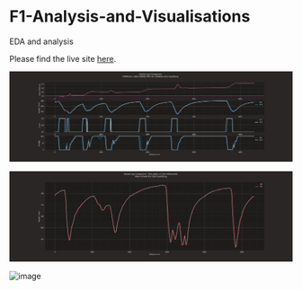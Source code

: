 # F1-Analysis-and-Visualisations
EDA and analysis

Please find the live site [here](https://rajuptvs-f1-analysis-and-visualisations-f1multi-4dw5xl.streamlit.app/).

![image](https://github.com/rajuptvs/F1-Analysis-and-Visualisations/blob/main/Visualisations/FORMULA%201%20AWS%20GRAND%20PRIX%20DU%20CANADA%202022%20Qualifyingtelecomparision.jpg)

![image](https://github.com/rajuptvs/F1-Analysis-and-Visualisations/blob/main/Visualisations/telecomparision.jpg)

![image](github.com/rajuptvs/F1-Analysis-and-Visualisations/blob/main/Canadian%20Grand%20Prix%20racepace.jpg)
